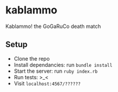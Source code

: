 kablammo
========

Kablammo!  the GoGaRuCo death match


Setup
-----

- Clone the repo
- Install dependancies: run `bundle install`
- Start the server: run `ruby index.rb`
- Run tests: >_<
- Visit `localhost:4567/??????`
